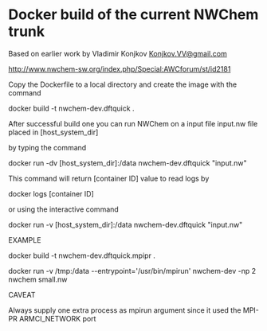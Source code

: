 Docker build of the current NWChem trunk
========================================

Based on earlier work by Vladimir Konjkov <Konjkov.VV@gmail.com>
 
 http://www.nwchem-sw.org/index.php/Special:AWCforum/st/id2181

Copy the Dockerfile to a local directory and create the image with the command
 
 docker build -t nwchem-dev.dftquick .
 
After successful build one you can run NWChem on a input file input.nw file placed in [host_system_dir]

by typing the command

docker run -dv [host_system_dir]:/data nwchem-dev.dftquick "input.nw"

This command will return [container ID] value to read logs by

 docker logs [container ID]

or using the interactive command

 docker run -v [host_system_dir]:/data nwchem-dev.dftquick "input.nw"

EXAMPLE

 docker build -t nwchem-dev.dftquick.mpipr .

 docker run  -v /tmp:/data  --entrypoint='/usr/bin/mpirun'  nwchem-dev -np 2 nwchem small.nw

CAVEAT
 
 Always supply one extra process as mpirun argument since it used the MPI-PR ARMCI_NETWORK port
